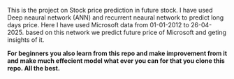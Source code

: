 This is the project on Stock price prediction in future stock. I have used Deep neaural network (ANN) and recurrent neaural network to predict long days price. Here I have used Microsoft data from 01-01-2012 to 26-04-2025. based on this network we predict future price of Microsoft and geting insights of it. 

**For beginners you also learn from this repo and make improvement from it and make much effecient model what ever you can for that you clone this repo. All the best.**
